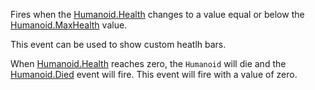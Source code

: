 Fires when the [Humanoid.Health](https://developer.roblox.com/api-reference/property/Humanoid/Health) changes to a value equal or below the [Humanoid.MaxHealth](https://developer.roblox.com/api-reference/property/Humanoid/MaxHealth) value.

This event can be used to show custom heatlh bars.

When [Humanoid.Health](https://developer.roblox.com/api-reference/property/Humanoid/Health) reaches zero, the `Humanoid` will die and the [Humanoid.Died](https://developer.roblox.com/api-reference/event/Humanoid/Died) event will fire. This event will fire with a value of zero.